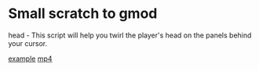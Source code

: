 # Small scratch to gmod

head - This script will help you twirl the player's head on the panels behind your cursor.

[example](https://i.imgur.com/RZxLyr6.png)
[mp4](https://cdn.discordapp.com/attachments/837664102322405397/1075713140702072932/2023-02-16_12-38-16.mp4)

